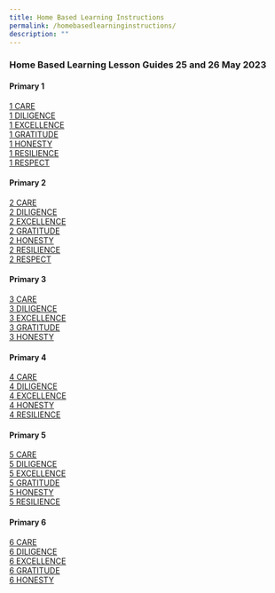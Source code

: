 ```yaml
---
title: Home Based Learning Instructions
permalink: /homebasedlearninginstructions/
description: ""
---
```

### Home Based Learning Lesson Guides 25 and 26 May 2023 


#### Primary 1
[1 CARE](https://docs.google.com/spreadsheets/d/1e2C73yMB0d3luTc3U5DClpQcHyU35QnKtjvfMtAHisk/edit#gid=0) <br>
[1 DILIGENCE](https://docs.google.com/spreadsheets/d/19cxNw0b8T9TbtwRbEsURfpXsYIxNTpD8Vjls74odpoA/edit#gid=0) <br>
[1 EXCELLENCE](https://docs.google.com/spreadsheets/d/1O4pWfAZlw6deBmlPI_XfHQFFIS_ghurhvdfOhRsbmwo/edit) <br>
[1 GRATITUDE](https://docs.google.com/spreadsheets/d/1uhfNZxIBmisfXlUi1-i6GWEc-5mkF9FvoAtm8R5Bipw/edit?usp=drive_web&amp;ouid=100432629000684580486) <br>
[1 HONESTY](https://docs.google.com/spreadsheets/d/1Ui3PCIhwe499aSDtAUAJs1EpVY-rO4oR9xlprK7RPME/edit) <br>
[1 RESILIENCE](https://docs.google.com/spreadsheets/d/1y1DktNOcEhatVOfOHSngRxemME-xmgG5zKkyBbRsnfI/edit) <br>
[1 RESPECT](https://docs.google.com/spreadsheets/d/1ae-FSPayJYCnqQwPT8xAUyUGQ977qfmtyO6iyHWu-Ek/edit#gid=0) <br>


#### Primary 2
[2 CARE](https://docs.google.com/spreadsheets/d/1ZU8UdI2lkGti6wHsm9BWINBgYsOAo8QVJVFtbrIWroQ/edit?usp=drive_web&amp;ouid=100432629000684580486) <br>
[2 DILIGENCE](https://docs.google.com/spreadsheets/d/12y3FEMEtyvc5EgXrdv5BRgQGipBH7wphfmknltWKyYc/edit) <br>
[2 EXCELLENCE](https://docs.google.com/spreadsheets/d/1nax8py3wIC-exgeu_uaMYUhPt_8Ou4MyEoHDlmHMb24/edit) <br>
[2 GRATITUDE](https://docs.google.com/spreadsheets/d/1aIizTFmboXHwVWjZBvp8YTvoRUFSsvUv9n-JIUaPZow/edit) <br>
[2 HONESTY](https://docs.google.com/spreadsheets/d/1OiQN-SJ9k-h6bWitVrOpwLlJN93c2IbwYhYXQ0OGNL4/edit?usp=drive_web&amp;ouid=100432629000684580486) <br>
[2 RESILIENCE](https://docs.google.com/spreadsheets/d/1eSzelMeOAuNERHkInijqfy-GvTn4AAeMCPxaaHh9vFE/edit?usp=drive_web&amp;ouid=100432629000684580486) <br>
[2 RESPECT](https://docs.google.com/spreadsheets/d/1NHUMtiArAl3ngQZo8HT0wDYBKcWDFBZsQ89ihpjgwVQ/edit?usp=drive_web&amp;ouid=100432629000684580486) <br>


#### Primary 3
[3 CARE](https://docs.google.com/spreadsheets/d/1Af4CXD4s27hOxrTLoADcQMB_r-ijYGQHWIs-N6qGUf0/edit?usp=drive_web&amp;ouid=100432629000684580486) <br>
[3 DILIGENCE](https://docs.google.com/spreadsheets/d/1P0KcPBg4Tz6zlnZrff3znHfgiEeJJQMsiYBsSBeAgjk/edit?usp=drive_web&amp;ouid=100432629000684580486) <br>
[3 EXCELLENCE](https://docs.google.com/spreadsheets/d/1Uzgi5tVSIe3tCAjwDc68qkCoF2LyzBOG4xkX3Rf4qgA/edit?usp=drive_web&amp;ouid=100432629000684580486) <br>
[3 GRATITUDE](https://docs.google.com/spreadsheets/d/16t7IrTVsaY63Ya4E0qphgfbi3drOf4auiaW8CjjzgPo/edit) <br>
[3 HONESTY](https://docs.google.com/spreadsheets/d/15K5h_rlGRDrVTqlQ4mhyGImEwx-EvRzp80a6ZO-2d30/edit) <br>


#### Primary 4
[4 CARE](https://docs.google.com/spreadsheets/d/1LKc1Y6a_6kr-0xJ9g03mgTEEO7iudqJ2xS_QRgnHlxo/edit?usp=drive_web&amp;ouid=100432629000684580486) <br>
[4 DILIGENCE](https://docs.google.com/spreadsheets/d/1mKRey_NpLsCbaVTln73BIS1-_796ulXYwVlMBVT6Wwc/edit?usp=drive_web&amp;ouid=100432629000684580486) <br>
[4 EXCELLENCE](https://docs.google.com/spreadsheets/d/15Hkdr4yz_yv8b5afcAv48gfDCKZN-UCDudMgJAJQ4QM/edit) <br>
[4 HONESTY](https://docs.google.com/spreadsheets/d/1SiLYdVTd22VhKkEkXJgfQNtNLbphDwuFHI9_EbZKM_U/edit?usp=drive_web&amp;ouid=100432629000684580486) <br>
[4 RESILIENCE](https://docs.google.com/spreadsheets/d/1U8WncfcvQxHZkhXFlcf9D8JZr4cBmuCeGA3LaDFFEJY/edit?usp=drive_web&amp;ouid=100432629000684580486) <br>

#### Primary 5
[5 CARE](https://docs.google.com/spreadsheets/d/1yCcPsEpmb3WiC0GZb6EfFTr_wwomTWxWqcctRiuQuac/edit?usp=drive_web&amp;ouid=100432629000684580486) <br>
[5 DILIGENCE](https://docs.google.com/spreadsheets/d/1pOGED6oEsEZUL9p-Tay0OGqLz2dRMvQHX66ikJ42sNQ/edit?usp=drive_web&amp;ouid=100432629000684580486) <br>
[5 EXCELLENCE](https://docs.google.com/spreadsheets/d/1xukFiW6wNDkfIsKocW5xftM_efDDB2zXqEEnJ2jLaZ4/edit?usp=drive_web&amp;ouid=100432629000684580486) <br>
[5 GRATITUDE](https://docs.google.com/spreadsheets/d/1RtAUma13PM4jye7ADDlpTfmpV1bdSX1huOCGjLHEgJw/edit) <br>
[5 HONESTY](https://docs.google.com/spreadsheets/d/1uqt6kJm6ScE1sAN4rM-t8M0KKeIjPiaGxfDs7WrM-oQ/edit?usp=drive_web&amp;ouid=100432629000684580486) <br>
[5 RESILIENCE](https://docs.google.com/spreadsheets/d/1QYZYjxILgomrMzn2YOKEUvfJFcNbl7Nprewa3dNWH2I/edit?usp=drive_web&amp;ouid=100432629000684580486) <br>

#### Primary 6
[6 CARE](https://docs.google.com/spreadsheets/d/1LmeJ6EQFdRikyJuvu4vm-a5DKzRifJnW4IJbKiJF6wU/edit?usp=drive_web&amp;ouid=100432629000684580486) <br>
[6 DILIGENCE](https://docs.google.com/spreadsheets/d/1fPQY1RAR-SN9_S8FGhM_h9e68RybV7i1hIKIjiegF84/edit) <br>
[6 EXCELLENCE](https://docs.google.com/spreadsheets/d/1naAe_zYS_YeTVkUzCGTVnvudctQ24fnvSQxI6aqKEeI/edit?usp=drive_web&amp;ouid=100432629000684580486) <br>
[6 GRATITUDE](https://docs.google.com/spreadsheets/d/1qad7mjZzlNFa8-_iAqM147O7X01pHJPDSQ2RySnS2kw/edit?usp=drive_web&amp;ouid=100432629000684580486) <br>
[6 HONESTY](https://docs.google.com/spreadsheets/d/15A6973W4HGwMYPLgAzle13KTzunpGiukdJWdLX92-LQ/edit?usp=drive_web&amp;ouid=100432629000684580486)